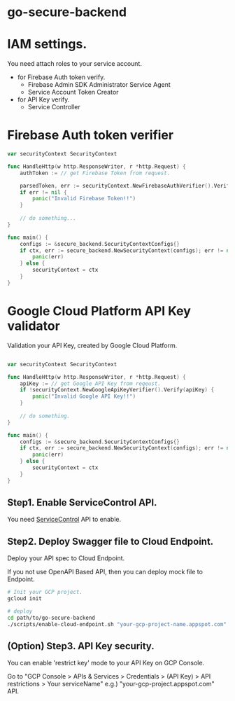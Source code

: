 # go-secure-backend

# IAM settings.

You need attach roles to your service account.

* for Firebase Auth token verify.
    * Firebase Admin SDK Administrator Service Agent
    * Service Account Token Creator
* for API Key verify.
    * Service Controller

# Firebase Auth token verifier

```go
var securityContext SecurityContext

func HandleHttp(w http.ResponseWriter, r *http.Request) {
    authToken := // get Firebase Token from request.

    parsedToken, err := securityContext.NewFirebaseAuthVerifier().Verify(apiKey)
    if err != nil {
        panic("Invalid Firebase Token!!")
    }
    
    // do something...
}

func main() {
    configs := &secure_backend.SecurityContextConfigs{}
    if ctx, err := secure_backend.NewSecurityContext(configs); err != nil {
        panic(err)
    } else {
        securityContext = ctx
    }
}
```

# Google Cloud Platform API Key validator

Validation your API Key, created by Google Cloud Platform.

```go

var securityContext SecurityContext

func HandleHttp(w http.ResponseWriter, r *http.Request) {
    apiKey := // get Google API Key from reqeust.
    if !securityContext.NewGoogleApiKeyVerifier().Verify(apiKey) {
        panic("Invalid Google API Key!!")
    }
    
    // do something.
}

func main() {
    configs := &secure_backend.SecurityContextConfigs{}
    if ctx, err := secure_backend.NewSecurityContext(configs); err != nil {
        panic(err)
    } else {
        securityContext = ctx
    }
}
```

## Step1. Enable ServiceControl API.

You need [ServiceControl](https://console.cloud.google.com/apis/library/servicecontrol.googleapis.com) API to enable.

## Step2. Deploy Swagger file to Cloud Endpoint.

Deploy your API spec to Cloud Endpoint.

If you not use OpenAPI Based API,
then you can deploy mock file to Endpoint.

```bash
# Init your GCP project.
gcloud init

# deploy
cd path/to/go-secure-backend
./scripts/enable-cloud-endpoint.sh "your-gcp-project-name.appspot.com"
```

## (Option) Step3. API Key security.

You can enable 'restrict key' mode to your API Key on GCP Console.

Go to "GCP Console > APIs & Services > Credentials > (API Key) > API restrictions > Your serviceName"
e.g.) "your-gcp-project.appspot.com" API.

